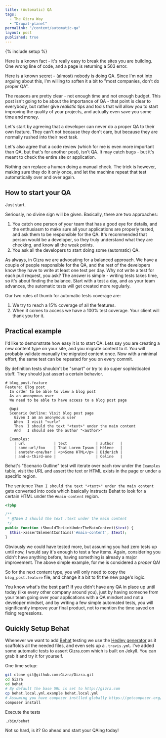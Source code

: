 ```yaml
---
title: (Automatic) QA
tags: 
  - The Gizra Way
  - "Drupal-planet"
permalink: "/content/automatic-qa"
layout: post
published: true
---
```


{% include setup %}

Here is a known fact - it's really easy to break the sites you are building. One wrong line of code, and a page is returning a 503 error.

Here is a known secret - (almost) nobody is doing QA. Since I'm not into arguing about this, I'm willing to soften it a bit to "most companies, don't do proper QA".

The reasons are pretty clear - not enough time and not enough budget. This post isn't going to be about the importance of QA - that point is clear to everybody, but rather give _realistic_ tips and tools that will allow you to start improving the quality of your projects, and actually even save you some time and money.

<!-- more -->

Let's start by agreeing that a developer can never do a proper QA to their own feature. They can't not because they don't care, but because they are normally rushed into their next task.  

Let's also agree that a code review (which for me is even more important than QA, but that's for another post), isn't QA. It may catch bugs - but it's meant to check the entire site or application.

Nothing can replace a human doing a manual check. The trick is however, making sure they do it only once, and let the machine repeat that test automatically over and over again.

## How to start your QA

Just start. 

Seriously, no divine sign will be given. Basically, there are two approaches:

1. You catch one person of your team that has a good eye for details, and the enthusiasm to make sure all your applications are properly tested, and ask them to be responsible for the QA. It's recommended that person would be a developer, so they truly understand what they are checking, and know all the weak points.
1. You ask all the developers to start doing some (automatic) QA.

As always, in Gizra we are advocating for a balanced approach. We have a couple of people responsible for the QA, and the rest of the developers know they have to write at least one test per day. Why not write a test for each pull request, you ask? The answer is simple - writing tests takes time, so it's about finding the balance. Start with a test a day, and as your team advances, the automatic tests will get created more regularly.

Our two rules of thumb for automatic tests coverage are:

1. We try to reach a 15% coverage of all the features.
1. When it comes to access we have a 100% test coverage. Your client will thank you for it.

## Practical example

I'd like to demonstrate how easy it is to start QA. Lets say you are creating a new content type on your site, and you migrate content to it. You will probably validate manually the migrated content once. Now with a minimal effort, the same test can be repeated for you on every commit.

By definition tests shouldn't be "smart" or try to do super sophisticated stuff. They should just assert a certain behavior. 

```Gherkin
# blog_post.feature
Feature: Blog post
  In order to be able to view a blog post
  As an anonymous user
  We need to be able to have access to a blog post page

  @api
  Scenario Outline: Visit blog post page
    Given I am an anonymous user
    When  I visit "<url>"
    Then  I should the text "<text>" under the main content
    And   I should see the author "<author>"

  Examples:
    | url             | text             | author   |
    | some-url/foo    | That Lorem Ipsum | Hélène   |
    | anotehr-one/bar | <p>Some HTML</p> | Diderich |
    | and-a-third-one |                  | Celine   |
```

Behat's "Scenario Outline" test will iterate over each row under the ``Examples`` table, visit the URL and assert the text or HTML exists in the page or under a specific region.

The sentence ``Then I should the text "<text>" under the main content`` gets converted into code which basically instructs Behat to look for a certain HTML under the ``#main-content`` region.

```php
<?php

/**
 * @Then I should the text :text under the main content
 */
public function iShouldTheLinkUnderTheMainContent($text) {
  $this->assertElementContains('#main-content', $text);
}
```

Obviously we could have tested more, but assuming you had zero tests up until now, I would say it's enough to test a few items. Again, considering you didn't have anything before, having something is already a major improvement. The above simple example, for me is considered a _proper_ QA!

So for the next content type, you will only need to copy the ``blog_post.feature`` file, and change it a bit to fit the new page's logic.

You know what's the best part? If you didn't have any QA in place up until today (like every other company around you), just by having someone from your team going over your applications with a QA mindset and not a developer mindset, and by writing a few simple automated tests, you will significantly improve your final product, not to mention the time saved on fixing regressions.

## Quickly Setup Behat

Whenever we want to add [Behat](/content/behat-the-right-way/) testing we use the [Hedley generator](https://github.com/Gizra/generator-hedley) as it scaffolds all the needed files, and even sets up a ``.travis.yml``. I've added some automatic tests to assert Gizra.com which is built on Jekyll. You can grab it and try it for yourself.

One time setup:

```bash
git clone git@github.com:Gizra/Gizra.git
cd Gizra
cd behat
# By default the base URL is set to http://gizra.com
cp behat.local.yml.example behat.local.yml
# Assuming you have composer instlled globally https://getcomposer.org/doc/00-intro.md#globally
composer install
```

Execute the tests
```
./bin/behat
```

Not so hard, is it? Go ahead and start your QAing today!